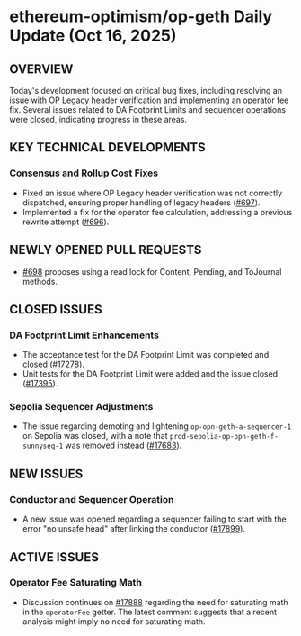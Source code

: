 # ethereum-optimism/op-geth Daily Update (Oct 16, 2025)
## OVERVIEW 
Today's development focused on critical bug fixes, including resolving an issue with OP Legacy header verification and implementing an operator fee fix. Several issues related to DA Footprint Limits and sequencer operations were closed, indicating progress in these areas.

## KEY TECHNICAL DEVELOPMENTS

### Consensus and Rollup Cost Fixes
*   Fixed an issue where OP Legacy header verification was not correctly dispatched, ensuring proper handling of legacy headers ([#697](https://github.com/ethereum-optimism/op-geth/pull/697)).
*   Implemented a fix for the operator fee calculation, addressing a previous rewrite attempt ([#696](https://github.com/ethereum-optimism/op-geth/pull/696)).

## NEWLY OPENED PULL REQUESTS
*   [#698](https://github.com/ethereum-optimism/op-geth/pull/698) proposes using a read lock for Content, Pending, and ToJournal methods.

## CLOSED ISSUES

### DA Footprint Limit Enhancements
*   The acceptance test for the DA Footprint Limit was completed and closed ([#17278](https://github.com/ethereum-optimism/op-geth/issues/17278)).
*   Unit tests for the DA Footprint Limit were added and the issue closed ([#17395](https://github.com/ethereum-optimism/op-geth/issues/17395)).

### Sepolia Sequencer Adjustments
*   The issue regarding demoting and lightening `op-opn-geth-a-sequencer-1` on Sepolia was closed, with a note that `prod-sepolia-op-opn-geth-f-sunnyseq-1` was removed instead ([#17683](https://github.com/ethereum-optimism/op-geth/issues/17683)).

## NEW ISSUES

### Conductor and Sequencer Operation
*   A new issue was opened regarding a sequencer failing to start with the error "no unsafe head" after linking the conductor ([#17899](https://github.com/ethereum-optimism/op-geth/issues/17899)).

## ACTIVE ISSUES

### Operator Fee Saturating Math
*   Discussion continues on [#17888](https://github.com/ethereum-optimism/op-geth/issues/17888) regarding the need for saturating math in the `operatorFee` getter. The latest comment suggests that a recent analysis might imply no need for saturating math.